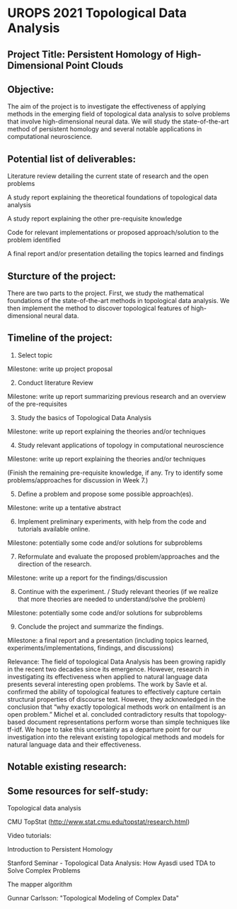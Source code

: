 # UROPS 2021 Topological Data Analysis

## Project Title: Persistent Homology of High-Dimensional Point Clouds
 

## Objective: 

The aim of the project is to investigate the effectiveness of applying methods in the emerging field of topological data analysis to solve problems that involve high-dimensional neural data. We will study the state-of-the-art method of persistent homology and several notable applications in computational neuroscience.

 
## Potential list of deliverables: 

Literature review detailing the current state of research and the open problems 

A study report explaining the theoretical foundations of topological data analysis 

A study report explaining the other pre-requisite knowledge 

Code for relevant implementations or proposed approach/solution to the problem identified 

A final report and/or presentation detailing the topics learned and findings 
 

## Sturcture of the project:

There are two parts to the project. First, we study the mathematical foundations of the state-of-the-art methods in topological data analysis. 
We then implement the method to discover topological features of high-dimensional neural data. 
 

## Timeline of the project:

1. Select topic  

Milestone: write up project proposal 

 
2. Conduct literature Review 

Milestone: write up report summarizing previous research and an overview of the pre-requisites 

 
3. Study the basics of Topological Data Analysis 

Milestone: write up report explaining the theories and/or techniques 


4. Study relevant applications of topology in computational neuroscience

Milestone: write up report explaining the theories and/or techniques 

(Finish the remaining pre-requisite knowledge, if any. Try to identify some problems/approaches for discussion in Week 7.) 

 

5. Define a problem and propose some possible approach(es).  

Milestone: write up a tentative abstract 

 

6. Implement preliminary experiments, with help from the code and tutorials available online.  

Milestone: potentially some code and/or solutions for subproblems 

 

7. Reformulate and evaluate the proposed problem/approaches and the direction of the research.  

Milestone: write up a report for the findings/discussion 

 

8. Continue with the experiment. / Study relevant theories (if we realize that more theories are needed to understand/solve the problem) 

Milestone: potentially some code and/or solutions for subproblems 

 

9. Conclude the project and summarize the findings.  

Milestone: a final report and a presentation (including topics learned, experiments/implementations, findings, and discussions) 
 

Relevance: 
The field of topological Data Analysis has been growing rapidly in the recent two decades since its emergence. However, research in investigating its effectiveness when applied to natural language data presents several interesting open problems. The work by Savle et al. confirmed the ability of topological features to effectively capture certain structural properties of discourse text. However, they acknowledged in the conclusion that “why exactly topological methods work on entailment is an open problem.” Michel et al. concluded contradictory results that topology-based document representations perform worse than simple techniques like tf-idf. We hope to take this uncertainty as a departure point for our investigation into the relevant existing topological methods and models for natural language data and their effectiveness.  

 

## Notable existing research: 

<!-- Topological Data Analysis for Discourse Semantics? (in 2019 by researchers at UNC Charlotte) 

https://www.aclweb.org/anthology/W19-0605.pdf 

 

Does the Geometry of Word Embeddings Help Document Classification? A Case Study on Persistent Homology Based Representations (in 2017 by researchers at CMU) 

https://www.aclweb.org/anthology/W17-2628.pdf 

 

Semantic Spaces (in 2016 by researchers at Caltech) 

http://www.its.caltech.edu/~matilde/SemanticSpacesMCS.pdf 

http://www.its.caltech.edu/~matilde/LinguisticsToronto17.pdf 

 

Persistent Topology of Syntax (in 2017 by researchers at Caltech) 

http://www.its.caltech.edu/~matilde/LinguisticsToronto8.pdf 

https://link.springer.com/article/10.1007/s11786-017-0329-x  -->

 

<!-- ## Other selected relevant works:  

Movie Genre Detection Using Topological Data Analysis 2018 

https://s3.amazonaws.com/cdn.ayasdi.com/wp-content/uploads/2018/10/19143136/Doshi-Zadrozny2018_Chapter_MovieGenreDetectionUsingTopolo-Final-Official-Springer-2.pdf 

Topology of Word Embeddings: Singularities Reflect Polysemy 

https://www.aclweb.org/anthology/2020.starsem-1.11.pdf 

Architecture and evolution of semantic networks in mathematics texts 

https://royalsocietypublishing.org/doi/full/10.1098/rspa.2019.0741#d29369511e1 

The Emergence of Higher-Order Structure in Scientific and Technological Knowledge Networks 

https://arxiv.org/pdf/2009.13620.pdf 

A Topological Representation of Information: A Heuristic Study 

https://scialert.net/fulltext/?doi=jas.2008.3743.3747 

Persistent Homology for Natural Data Analysis  -->

 

## Some resources for self-study: 

Topological data analysis  

CMU TopStat (http://www.stat.cmu.edu/topstat/research.html) 

Video tutorials: 

Introduction to Persistent Homology 


Stanford Seminar - Topological Data Analysis: How Ayasdi used TDA to Solve Complex Problems 


The mapper algorithm

Gunnar Carlsson: "Topological Modeling of Complex Data" 

